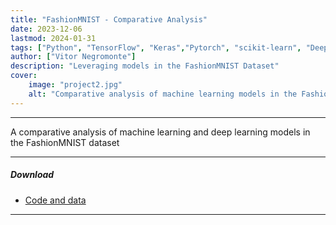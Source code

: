 ```yaml
---
title: "FashionMNIST - Comparative Analysis"
date: 2023-12-06
lastmod: 2024-01-31
tags: ["Python", "TensorFlow", "Keras","Pytorch", "scikit-learn", "Deep Learning", "Machine Learning", "Computer Vision", "Healthcare"]
author: ["Vitor Negromonte"]
description: "Leveraging models in the FashionMNIST Dataset"
cover:
    image: "project2.jpg"
    alt: "Comparative analysis of machine learning models in the FashionMNIST Dataset"
---
```

---

A comparative analysis of machine learning and deep learning models in the FashionMNIST dataset

---

##### Download
+ [Code and data](https://github.com/vitornegromonte/FashionMNIST-ComparativeAnalysis/)

---